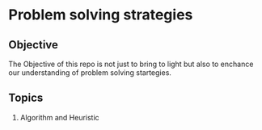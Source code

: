 # Problem solving strategies

## Objective
The Objective of this repo is not just to bring to light but also to enchance our understanding of problem solving startegies.


## Topics
1. Algorithm and Heuristic


